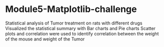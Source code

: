 # Module5-Matplotlib-challenge
Statistical analysis of Tumor treatment on rats with different drugs
Visualized the statistical summary with Bar charts and Pie charts
Scatter plots and correlation were used to identify correlation between the weight of the mouse and weight of the Tumor
